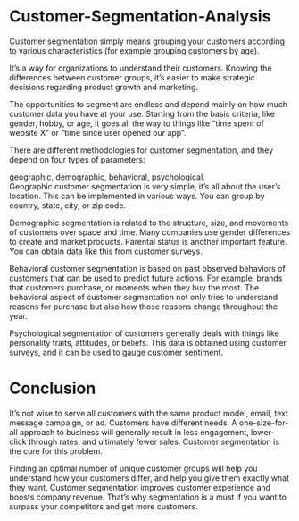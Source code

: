 # Customer-Segmentation-Analysis
Customer segmentation simply means grouping your customers according to various characteristics (for example grouping customers by age).

It’s a way for organizations to understand their customers. Knowing the differences between customer groups, it’s easier to make strategic decisions regarding product growth and marketing.

The opportunities to segment are endless and depend mainly on how much customer data you have at your use. Starting from the basic criteria, like gender, hobby, or age, it goes all the way to things like “time spent of website X” or “time since user opened our app”. 

There are different methodologies for customer segmentation, and they depend on four types of parameters: 

geographic, 
demographic, 
behavioral,
psychological.  
Geographic customer segmentation is very simple, it’s all about the user’s location. This can be implemented in various ways. You can group by country, state, city, or zip code.

Demographic segmentation is related to the structure, size, and movements of customers over space and time. Many companies use gender differences to create and market products. Parental status is another important feature. You can obtain data like this from customer surveys.

Behavioral customer segmentation is based on past observed behaviors of customers that can be used to predict future actions. For example, brands that customers purchase, or moments when they buy the most. The behavioral aspect of customer segmentation not only tries to understand reasons for purchase but also how those reasons change throughout the year.

Psychological segmentation of customers generally deals with things like personality traits, attitudes, or beliefs. This data is obtained using customer surveys, and it can be used to gauge customer sentiment.

# Conclusion
It’s not wise to serve all customers with the same product model, email, text message campaign, or ad. Customers have different needs. A one-size-for-all approach to business will generally result in less engagement, lower-click through rates, and ultimately fewer sales. Customer segmentation is the cure for this problem.

Finding an optimal number of unique customer groups will help you understand how your customers differ, and help you give them exactly what they want. Customer segmentation improves customer experience and boosts company revenue. That’s why segmentation is a must if you want to surpass your competitors and get more customers.
